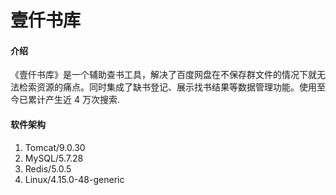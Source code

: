 # 壹仟书库

#### 介绍
《壹仟书库》是一个辅助查书工具，解决了百度网盘在不保存群文件的情况下就无法检索资源的痛点。同时集成了缺书登记、展示找书结果等数据管理功能。使用至今已累计产生近 4 万次搜索.
    
#### 软件架构
1. Tomcat/9.0.30
2. MySQL/5.7.28
3. Redis/5.0.5
4. Linux/4.15.0-48-generic
